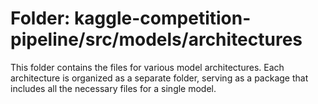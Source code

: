 # Folder: kaggle-competition-pipeline/src/models/architectures

This folder contains the files for various model architectures. Each architecture is organized as a separate folder, serving as a package that includes all the necessary files for a single model.
